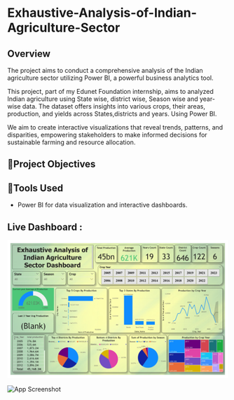# Exhaustive-Analysis-of-Indian-Agriculture-Sector

## Overview
The project aims to conduct a comprehensive analysis of the Indian agriculture sector utilizing Power BI, a powerful business analytics tool.

This project, part of my Edunet Foundation internship, aims to analyzed Indian agriculture using State wise, district wise, Season wise and  year-wise data. The dataset offers insights into various crops, their areas, production, and yields across States,districts and years. Using Power BI.

We aim to create interactive visualizations that reveal trends, patterns, and disparities, empowering stakeholders to make informed decisions for sustainable farming and resource allocation.

## 📌Project Objectives


## 📌Tools Used
- Power BI for data visualization and interactive dashboards.


## Live Dashboard : 
![App Screenshot](https://github.com/tejas79883/Exhaustive-Analysis-of-Indian-Agriculture-Sector/blob/main/files/Dashboard.jpg)


![App Screenshot](https://github.com/tejas79883/Exhaustive-Analysis-of-Indian-Agriculture-Sector/blob/main/files/Dashboard1.jpg)





